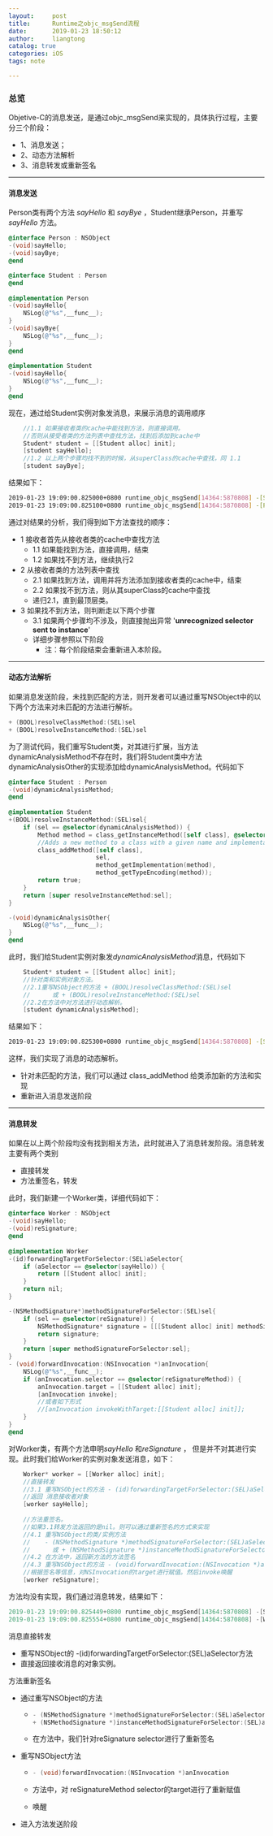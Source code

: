 ```yaml
---
layout:     post
title:      Runtime之objc_msgSend流程
date:       2019-01-23 18:50:12
author:     liangtong
catalog: true
categories: iOS
tags: note

---
```



### 总览

Objetive-C的消息发送，是通过objc_msgSend来实现的，具体执行过程，主要分三个阶段：

+ 1、消息发送；
+ 2、动态方法解析
+ 3、消息转发或重新签名



----



#### 消息发送

Person类有两个方法 *sayHello* 和 *sayBye* ，Student继承Person，并重写 *sayHello* 方法。

```objective-c
@interface Person : NSObject
-(void)sayHello;
-(void)sayBye;
@end

@interface Student : Person
@end
    
@implementation Person
-(void)sayHello{
    NSLog(@"%s",__func__);
}
-(void)sayBye{
    NSLog(@"%s",__func__);
}
@end
    
@implementation Student
-(void)sayHello{
    NSLog(@"%s",__func__);
}
@end
```

现在，通过给Student实例对象发消息，来展示消息的调用顺序

```objective-c
    //1.1 如果接收者类的cache中能找到方法，则直接调用。
	//否则从接受者类的方法列表中查找方法，找到后添加到cache中
    Student* student = [[Student alloc] init];
    [student sayHello];
    //1.2 以上两个步骤均找不到的时候，从superClass的cache中查找，同 1.1
    [student sayBye];
```

结果如下：

```bash
2019-01-23 19:09:00.825000+0800 runtime_objc_msgSend[14364:5870808] -[Student sayHello]
2019-01-23 19:09:00.825100+0800 runtime_objc_msgSend[14364:5870808] -[Person sayBye]
```

通过对结果的分析，我们得到如下方法查找的顺序：

+ 1 接收者首先从接收者类的cache中查找方法
  + 1.1 如果能找到方法，直接调用，结束
  + 1.2 如果找不到方法，继续执行2
+ 2 从接收者类的方法列表中查找
  + 2.1 如果找到方法，调用并将方法添加到接收者类的cache中，结束
  + 2.2 如果找不到方法，则从其superClass的cache中查找
  + 递归2.1，直到最顶层类。
+ 3 如果找不到方法，则判断走以下两个步骤
  + 3.1 如果两个步骤均不涉及，则直接抛出异常 '**unrecognized selector sent to instance**'
  + 详细步骤参照以下阶段
    + 注：每个阶段结束会重新进入本阶段。



------

#### 动态方法解析

如果消息发送阶段，未找到匹配的方法，则开发者可以通过重写NSObject中的以下两个方法来对未匹配的方法进行解析。

```objective-c
+ (BOOL)resolveClassMethod:(SEL)sel
+ (BOOL)resolveInstanceMethod:(SEL)sel
```

为了测试代码，我们重写Student类，对其进行扩展，当方法dynamicAnalysisMethod不存在时，我们将Student类中方法dynamicAnalysisOther的实现添加给dynamicAnalysisMethod。代码如下

```objective-c
@interface Student : Person
-(void)dynamicAnalysisMethod;
@end
    
@implementation Student
+(BOOL)resolveInstanceMethod:(SEL)sel{
    if (sel == @selector(dynamicAnalysisMethod)) {
        Method method = class_getInstanceMethod([self class], @selector(dynamicAnalysisOther));
        //Adds a new method to a class with a given name and implementation.
        class_addMethod([self class],
                        sel,
                        method_getImplementation(method),
                        method_getTypeEncoding(method));
        return true;
    }
    return [super resolveInstanceMethod:sel];
}

-(void)dynamicAnalysisOther{
    NSLog(@"%s",__func__);
}
@end
```

此时，我们给Student实例对象发*dynamicAnalysisMethod*消息，代码如下

```objective-c
    Student* student = [[Student alloc] init];
    //针对类和实例对象方法。
    //2.1重写NSObject的方法 + (BOOL)resolveClassMethod:(SEL)sel 
	//  	或 + (BOOL)resolveInstanceMethod:(SEL)sel
    //2.2在方法中对方法进行动态解析。
    [student dynamicAnalysisMethod];
```

结果如下：

```bash
2019-01-23 19:09:00.825300+0800 runtime_objc_msgSend[14364:5870808] -[Student dynamicAnalysisOther]
```

这样，我们实现了消息的动态解析。

+ 针对未匹配的方法，我们可以通过 class_addMethod 给类添加新的方法和实现
+ 重新进入消息发送阶段



----

#### 消息转发

如果在以上两个阶段均没有找到相关方法，此时就进入了消息转发阶段。消息转发主要有两个类别

+ 直接转发
+ 方法重签名，转发

此时，我们新建一个Worker类，详细代码如下：

```objective-c
@interface Worker : NSObject
-(void)sayHello;
-(void)reSignature;
@end
    
@implementation Worker
-(id)forwardingTargetForSelector:(SEL)aSelector{
    if (aSelector == @selector(sayHello)) {
        return [[Student alloc] init];
    }
    return nil;
}

-(NSMethodSignature*)methodSignatureForSelector:(SEL)sel{
    if (sel == @selector(reSignature)) {
        NSMethodSignature* signature = [[[Student alloc] init] methodSignatureForSelector:@selector(reSignatureMethod)];
        return signature;
    }
    return [super methodSignatureForSelector:sel];
}
- (void)forwardInvocation:(NSInvocation *)anInvocation{
    NSLog(@"%s",__func__);
    if (anInvocation.selector == @selector(reSignatureMethod)) {
        anInvocation.target = [[Student alloc] init];
        [anInvocation invoke];
        //或者如下形式
        //[anInvocation invokeWithTarget:[[Student alloc] init]];
    }
}
@end
```

对Worker类，有两个方法申明*sayHello* 和*reSignature* ， 但是并不对其进行实现。此时我们给Worker的实例对象发送消息，如下：

```objective-c
    Worker* worker = [[Worker alloc] init];
    //直接转发
    //3.1 重写NSObject的方法 - (id)forwardingTargetForSelector:(SEL)aSelector
    //返回 消息接收者对象
    [worker sayHello];
    
    //方法重签名。
    //如果3.1转发方法返回的是nil。则可以通过重新签名的方式来实现
    //4.1 重写NSObject的类/实例方法 
	//	  - (NSMethodSignature *)methodSignatureForSelector:(SEL)aSelector
	//  	或 + (NSMethodSignature *)instanceMethodSignatureForSelector:(SEL)aSelector
    //4.2 在方法中，返回新方法的方法签名
    //4.3 重写NSObject的方法 - (void)forwardInvocation:(NSInvocation *)anInvocation
    //根据签名等信息，对NSInvocation的target进行赋值。然后invoke唤醒
    [worker reSignature];
```

方法均没有实现，我们通过消息转发，结果如下：

```objective-c
2019-01-23 19:09:00.825449+0800 runtime_objc_msgSend[14364:5870808] -[Student sayHello]
2019-01-23 19:09:00.825554+0800 runtime_objc_msgSend[14364:5870808] -[Worker forwardInvocation:]
```



消息直接转发

+ 重写NSObject的 -(id)forwardingTargetForSelector:(SEL)aSelector方法
+ 直接返回接收消息的对象实例。



方法重新签名

+ 通过重写NSObject的方法

  + ```objective-c
    - (NSMethodSignature *)methodSignatureForSelector:(SEL)aSelector 
    + (NSMethodSignature *)instanceMethodSignatureForSelector:(SEL)aSelector 
    ```

  + 在方法中，我们针对reSignature selector进行了重新签名

+ 重写NSObject方法

  + ```objective-c
    - (void)forwardInvocation:(NSInvocation *)anInvocation 
    ```

  + 方法中，对 reSignatureMethod selector的target进行了重新赋值

  + 唤醒

+ 进入方法发送阶段



